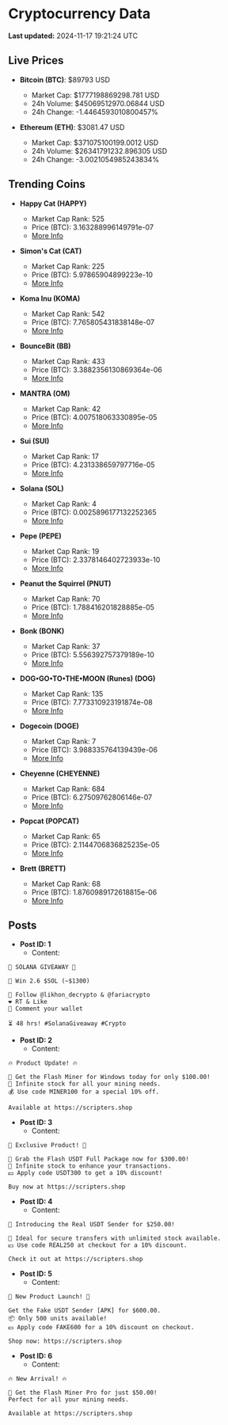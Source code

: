 # Cryptocurrency Data

**Last updated:** 2024-11-17 19:21:24 UTC

## Live Prices
- **Bitcoin (BTC)**: $89793 USD
  - Market Cap: $1777198869298.781 USD
  - 24h Volume: $45069512970.06844 USD
  - 24h Change: -1.4464593010800457%

- **Ethereum (ETH)**: $3081.47 USD
  - Market Cap: $371075100199.0012 USD
  - 24h Volume: $26341791232.896305 USD
  - 24h Change: -3.0021054985243834%

## Trending Coins
- **Happy Cat (HAPPY)**
  - Market Cap Rank: 525
  - Price (BTC): 3.163288996149791e-07
  - [More Info](https://www.coingecko.com/en/coins/happycat)

- **Simon's Cat (CAT)**
  - Market Cap Rank: 225
  - Price (BTC): 5.97865904899223e-10
  - [More Info](https://www.coingecko.com/en/coins/simons-cat)

- **Koma Inu (KOMA)**
  - Market Cap Rank: 542
  - Price (BTC): 7.765805431838148e-07
  - [More Info](https://www.coingecko.com/en/coins/koma-inu)

- **BounceBit (BB)**
  - Market Cap Rank: 433
  - Price (BTC): 3.3882356130869364e-06
  - [More Info](https://www.coingecko.com/en/coins/bouncebit)

- **MANTRA (OM)**
  - Market Cap Rank: 42
  - Price (BTC): 4.007518063330895e-05
  - [More Info](https://www.coingecko.com/en/coins/mantra)

- **Sui (SUI)**
  - Market Cap Rank: 17
  - Price (BTC): 4.231338659797716e-05
  - [More Info](https://www.coingecko.com/en/coins/sui)

- **Solana (SOL)**
  - Market Cap Rank: 4
  - Price (BTC): 0.0025896177132252365
  - [More Info](https://www.coingecko.com/en/coins/solana)

- **Pepe (PEPE)**
  - Market Cap Rank: 19
  - Price (BTC): 2.3378146402723933e-10
  - [More Info](https://www.coingecko.com/en/coins/pepe)

- **Peanut the Squirrel (PNUT)**
  - Market Cap Rank: 70
  - Price (BTC): 1.788416201828885e-05
  - [More Info](https://www.coingecko.com/en/coins/peanut-the-squirrel)

- **Bonk (BONK)**
  - Market Cap Rank: 37
  - Price (BTC): 5.556392757379189e-10
  - [More Info](https://www.coingecko.com/en/coins/bonk)

- **DOG•GO•TO•THE•MOON (Runes) (DOG)**
  - Market Cap Rank: 135
  - Price (BTC): 7.773310923191874e-08
  - [More Info](https://www.coingecko.com/en/coins/dog-go-to-the-moon-runes-2)

- **Dogecoin (DOGE)**
  - Market Cap Rank: 7
  - Price (BTC): 3.988335764139439e-06
  - [More Info](https://www.coingecko.com/en/coins/dogecoin)

- **Cheyenne (CHEYENNE)**
  - Market Cap Rank: 684
  - Price (BTC): 6.27509762806146e-07
  - [More Info](https://www.coingecko.com/en/coins/cheyenne)

- **Popcat (POPCAT)**
  - Market Cap Rank: 65
  - Price (BTC): 2.1144706836825235e-05
  - [More Info](https://www.coingecko.com/en/coins/popcat)

- **Brett (BRETT)**
  - Market Cap Rank: 68
  - Price (BTC): 1.8760989172618815e-06
  - [More Info](https://www.coingecko.com/en/coins/brett-2)

## Posts
- **Post ID: 1**
  - Content:
```
🚀 SOLANA GIVEAWAY 🚀

🎁 Win 2.6 $SOL (~$1300)

🤝 Follow @likhon_decrypto & @fariacrypto
❤️ RT & Like
💬 Comment your wallet

⏳ 48 hrs! #SolanaGiveaway #Crypto
```

- **Post ID: 2**
  - Content:
```
🔥 Product Update! 🔥

🚀 Get the Flash Miner for Windows today for only $100.00!
🔋 Infinite stock for all your mining needs.
💰 Use code MINER100 for a special 10% off.

Available at https://scripters.shop
```

- **Post ID: 3**
  - Content:
```
🎁 Exclusive Product! 🎁

💸 Grab the Flash USDT Full Package now for $300.00!
🎉 Infinite stock to enhance your transactions.
💵 Apply code USDT300 to get a 10% discount!

Buy now at https://scripters.shop
```

- **Post ID: 4**
  - Content:
```
💎 Introducing the Real USDT Sender for $250.00!

💼 Ideal for secure transfers with unlimited stock available.
💵 Use code REAL250 at checkout for a 10% discount.

Check it out at https://scripters.shop
```

- **Post ID: 5**
  - Content:
```
🚀 New Product Launch! 🚀

Get the Fake USDT Sender [APK] for $600.00.
📦 Only 500 units available!
💵 Apply code FAKE600 for a 10% discount on checkout.

Shop now: https://scripters.shop
```

- **Post ID: 6**
  - Content:
```
🔥 New Arrival! 🔥

💸 Get the Flash Miner Pro for just $50.00!
Perfect for all your mining needs.

Available at https://scripters.shop
```

